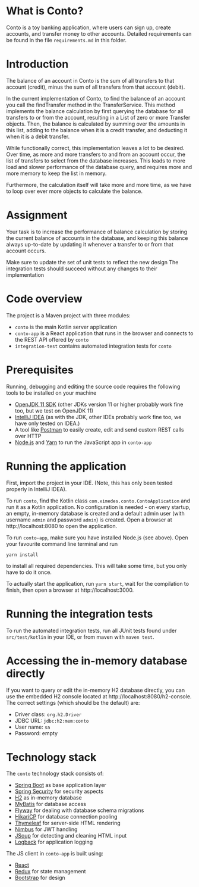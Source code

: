 # What is Conto?

Conto is a toy banking application, where users can sign up, create accounts, and transfer money to other accounts. Detailed requirements can be found in the file `requirements.md` in this folder.

# Introduction
The balance of an account in Conto is the sum of all transfers to that account (credit), minus the sum of all transfers from that account (debit).

In the current implementation of Conto, to find the balance of an account you call the findTransfer method in the TransferService. This method implements the balance calculation by first querying the database for all transfers to or from the account, resulting in a List of zero or more Transfer objects. Then, the balance is calculated by summing over the amounts in this list, adding to the balance when it is a credit transfer, and deducting it when it is a debit transfer.

While functionally correct, this implementation leaves a lot to be desired. Over time, as more and more transfers to and from an account occur, the list of transfers to select from the database increases. This leads to more load and slower performance of the database query, and requires more and more memory to keep the list in memory.

Furthermore, the calculation itself will take more and more time, as we have to loop over ever more objects to calculate the balance.

# Assignment

Your task is to increase the performance of balance calculation by storing the current balance of accounts in the database, and keeping this balance always up-to-date by updating it whenever a transfer to or from that account occurs.

Make sure to update the set of unit tests to reflect the new design
The integration tests should succeed without any changes to their implementation

# Code overview

The project is a Maven project with three modules:

- `conto` is the main Kotlin server application
- `conto-app` is a React application that runs in the browser and connects to the REST API offered by `conto`
- `integration-test` contains automated integration tests for `conto`

# Prerequisites

Running, debugging and editing the source code requires the following tools to be installed on your machine

- [OpenJDK 11 SDK](https://jdk.java.net/java-se-ri/11) (other JDKs version 11 or higher probably work fine too, but we test on OpenJDK 11)
- [IntelliJ IDEA](https://www.jetbrains.com/idea/) (as with the JDK, other IDEs probably work fine too, we have only tested on IDEA.)
- A tool like [Postman](https://www.getpostman.com/) to easily create, edit and send custom REST calls over HTTP
- [Node.js](https://nodejs.org/en/) and [Yarn](https://yarnpkg.com/) to run the JavaScript app in `conto-app`

# Running the application

First, import the project in your IDE. (Note, this has only been tested properly in IntelliJ IDEA).

To run `conto`, find the Kotlin class `com.ximedes.conto.ContoApplication` and run it as a Kotlin application. No configuration is needed - on every startup, an empty, in-memory database is created and a default admin user (with username `admin` and password `admin`) is created. Open a browser at http://localhost:8080 to open the application.

To run `conto-app`, make sure you have installed Node.js (see above). Open your favourite command line terminal and run

`yarn install`

to install all required dependencies. This will take some time, but you only have to do it once.

To actually start the application, run `yarn start`, wait for the compilation to finish, then open a browser at http://localhost:3000.

# Running the integration tests

To run the automated integration tests, run all JUnit tests found under `src/test/kotlin` in your IDE, or from maven with `maven test`.

# Accessing the in-memory database directly

If you want to query or edit the in-memory H2 database directly, you can use the embedded H2 console located at http://localhost:8080/h2-console. The correct settings (which should be the default) are:

- Driver class: `org.h2.Driver`
- JDBC URL: `jdbc:h2:mem:conto`
- User name: `sa`
- Password: empty

# Technology stack

The `conto` technology stack consists of:

- [Spring Boot](http://docs.spring.io/spring-boot/) as base application layer
- [Spring Security](http://projects.spring.io/spring-security/) for security aspects
- [H2](http://www.h2database.com/html/main.html) as in-memory database
- [MyBatis](http://www.mybatis.org/mybatis-3/) for database access
- [Flyway](https://flywaydb.org/) for dealing with database schema migrations
- [HikariCP](https://github.com/brettwooldridge/HikariCP) for database connection pooling
- [Thymeleaf](http://www.thymeleaf.org/) for server-side HTML rendering
- [Nimbus](https://bitbucket.org/connect2id/nimbus-jose-jwt/wiki/Home) for JWT handling
- [JSoup](https://jsoup.org/) for detecting and cleaning HTML input
- [Logback](https://logback.qos.ch/) for application logging

The JS client in `conto-app` is built using:

- [React](https://facebook.github.io/react/)
- [Redux](http://redux.js.org/) for state management
- [Bootstrap](http://getbootstrap.com/) for design
